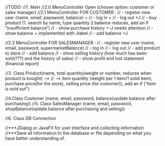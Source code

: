 //TODO:
//1. Main
//2.0 MenuController Open (choose option: customer or sales manager)
//2.1 MenuController FOR CUSTOMER :
//	- register new user (name, email, password, balance) +
//	- log in +
//	- log out +J
//	- buy product (1. search by name, type quantity 2.balance reduces, add an if “insufficient balance”)
//	- show purchase history +-J needs attention
//	- show balance + implemented with Jlabel
//  - add balance +J 

//2.2 MenuController FOR SALESMANAGER :
//	- register new user (name, email, password, supermarketBalance)
//	- log in
//	- log out
//	- add product to store
//  - add balance
//	- show selling history (how much has been sold(???) and the history of sales)
//	- show profit and lost statement (financial report)

//3. Class Product(name, total quantity(weight or number, reduces when product is bought) -->
//	 --> item quantity (weight per 1 item/1 solid item), purchase price(for the store), selling price (for customer)), add an if (“item is sold out”)

//4.Class Customer (name, email, password, balance(update balance after purchasing))
//5. Class SalesManager (name, email, password, shopBalance(update balance after purchasing and selling))

//6. Class DB Connection

//***JDialog or JavaFX for user interface and collecting information
//***Save all information to the database or file depending on what you have better understanding of.